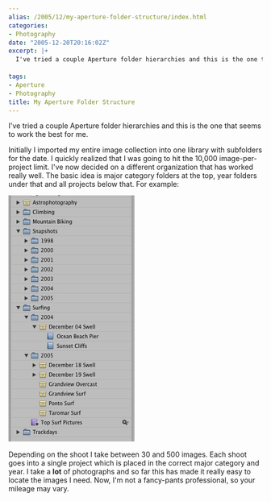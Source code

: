 ```yaml
---
alias: /2005/12/my-aperture-folder-structure/index.html
categories:
- Photography
date: "2005-12-20T20:16:02Z"
excerpt: |+
  I've tried a couple Aperture folder hierarchies and this is the one that seems to work the best for me.

tags:
- Aperture
- Photography
title: My Aperture Folder Structure
---
```

I've tried a couple Aperture folder hierarchies and this is the one that seems to work the best for me.

Initially I imported my entire image collection into one library with subfolders for the date.  I quickly realized that I was going to hit the 10,000 image-per-project limit.  I've now decided on a different organization that has worked really well.  The basic idea is major category folders at the top, year folders under that and all projects below that.  For example:

![](1135138161_aperturefolderstructure.jpg)

Depending on the shoot I take between 30 and 500 images.  Each shoot goes into a single project which is placed in the correct major category and year.  I take a <strong>lot</strong> of photographs and so far this has made it really easy to locate the images I need.  Now, I'm not a fancy-pants professional, so your mileage may vary.

